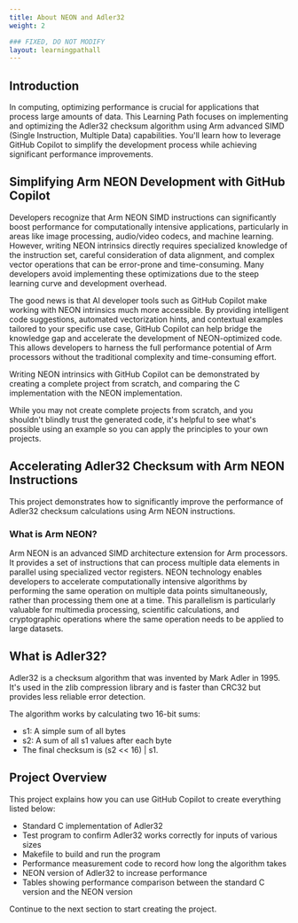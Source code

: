 ```yaml
---
title: About NEON and Adler32
weight: 2

### FIXED, DO NOT MODIFY
layout: learningpathall
---
```


## Introduction

In computing, optimizing performance is crucial for applications that process large amounts of data. This Learning Path focuses on implementing and optimizing the Adler32 checksum algorithm using Arm advanced SIMD (Single Instruction, Multiple Data) capabilities. You'll learn how to leverage GitHub Copilot to simplify the development process while achieving significant performance improvements.

## Simplifying Arm NEON Development with GitHub Copilot

Developers recognize that Arm NEON SIMD instructions can significantly boost performance for computationally intensive applications, particularly in areas like image processing, audio/video codecs, and machine learning. However, writing NEON intrinsics directly requires specialized knowledge of the instruction set, careful consideration of data alignment, and complex vector operations that can be error-prone and time-consuming. Many developers avoid implementing these optimizations due to the steep learning curve and development overhead.

The good news is that AI developer tools such as GitHub Copilot make working with NEON intrinsics much more accessible. By providing intelligent code suggestions, automated vectorization hints, and contextual examples tailored to your specific use case, GitHub Copilot can help bridge the knowledge gap and accelerate the development of NEON-optimized code. This allows developers to harness the full performance potential of Arm processors without the traditional complexity and time-consuming effort.

Writing NEON intrinsics with GitHub Copilot can be demonstrated by creating a complete project from scratch, and comparing the C implementation with the NEON implementation.

While you may not create complete projects from scratch, and you shouldn't blindly trust the generated code, it's helpful to see what's possible using an example so you can apply the principles to your own projects.

## Accelerating Adler32 Checksum with Arm NEON Instructions

This project demonstrates how to significantly improve the performance of Adler32 checksum calculations using Arm NEON instructions.

### What is Arm NEON?

Arm NEON is an advanced SIMD architecture extension for Arm processors. It provides a set of instructions that can process multiple data elements in parallel using specialized vector registers. NEON technology enables developers to accelerate computationally intensive algorithms by performing the same operation on multiple data points simultaneously, rather than processing them one at a time. This parallelism is particularly valuable for multimedia processing, scientific calculations, and cryptographic operations where the same operation needs to be applied to large datasets.

## What is Adler32?

Adler32 is a checksum algorithm that was invented by Mark Adler in 1995. It's used in the zlib compression library and is faster than CRC32 but provides less reliable error detection.

The algorithm works by calculating two 16-bit sums:

- s1: A simple sum of all bytes
- s2: A sum of all s1 values after each byte
- The final checksum is (s2 << 16) | s1.

## Project Overview

This project explains how you can use GitHub Copilot to create everything listed below:

- Standard C implementation of Adler32
- Test program to confirm Adler32 works correctly for inputs of various sizes
- Makefile to build and run the program
- Performance measurement code to record how long the algorithm takes
- NEON version of Adler32 to increase performance
- Tables showing performance comparison between the standard C version and the NEON version

Continue to the next section to start creating the project.